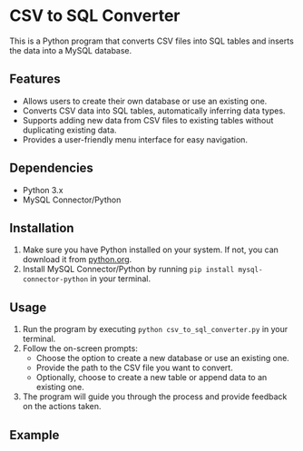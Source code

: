 # CSV to SQL Converter

This is a Python program that converts CSV files into SQL tables and inserts the data into a MySQL database.

## Features

- Allows users to create their own database or use an existing one.
- Converts CSV data into SQL tables, automatically inferring data types.
- Supports adding new data from CSV files to existing tables without duplicating existing data.
- Provides a user-friendly menu interface for easy navigation.

## Dependencies

- Python 3.x
- MySQL Connector/Python

## Installation

1. Make sure you have Python installed on your system. If not, you can download it from [python.org](https://www.python.org/downloads/).
2. Install MySQL Connector/Python by running `pip install mysql-connector-python` in your terminal.

## Usage

1. Run the program by executing `python csv_to_sql_converter.py` in your terminal.
2. Follow the on-screen prompts:
   - Choose the option to create a new database or use an existing one.
   - Provide the path to the CSV file you want to convert.
   - Optionally, choose to create a new table or append data to an existing one.
3. The program will guide you through the process and provide feedback on the actions taken.

## Example

